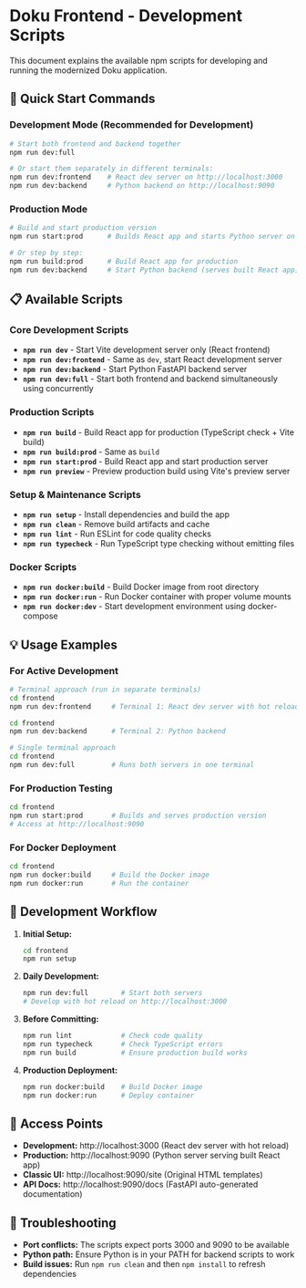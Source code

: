 # Doku Frontend - Development Scripts

This document explains the available npm scripts for developing and running the modernized Doku application.

## 🚀 Quick Start Commands

### Development Mode (Recommended for Development)

```bash
# Start both frontend and backend together
npm run dev:full

# Or start them separately in different terminals:
npm run dev:frontend    # React dev server on http://localhost:3000
npm run dev:backend     # Python backend on http://localhost:9090
```

### Production Mode

```bash
# Build and start production version
npm run start:prod      # Builds React app and starts Python server on http://localhost:9090

# Or step by step:
npm run build:prod      # Build React app for production
npm run dev:backend     # Start Python backend (serves built React app)
```

## 📋 Available Scripts

### Core Development Scripts

- **`npm run dev`** - Start Vite development server only (React frontend)
- **`npm run dev:frontend`** - Same as `dev`, start React development server
- **`npm run dev:backend`** - Start Python FastAPI backend server
- **`npm run dev:full`** - Start both frontend and backend simultaneously using concurrently

### Production Scripts  

- **`npm run build`** - Build React app for production (TypeScript check + Vite build)
- **`npm run build:prod`** - Same as `build`
- **`npm run start:prod`** - Build React app and start production server
- **`npm run preview`** - Preview production build using Vite's preview server

### Setup & Maintenance Scripts

- **`npm run setup`** - Install dependencies and build the app
- **`npm run clean`** - Remove build artifacts and cache
- **`npm run lint`** - Run ESLint for code quality checks
- **`npm run typecheck`** - Run TypeScript type checking without emitting files

### Docker Scripts

- **`npm run docker:build`** - Build Docker image from root directory
- **`npm run docker:run`** - Run Docker container with proper volume mounts
- **`npm run docker:dev`** - Start development environment using docker-compose

## 💡 Usage Examples

### For Active Development
```bash
# Terminal approach (run in separate terminals)
cd frontend
npm run dev:frontend     # Terminal 1: React dev server with hot reload

cd frontend  
npm run dev:backend      # Terminal 2: Python backend

# Single terminal approach
cd frontend
npm run dev:full         # Runs both servers in one terminal
```

### For Production Testing
```bash
cd frontend
npm run start:prod       # Builds and serves production version
# Access at http://localhost:9090
```

### For Docker Deployment
```bash
cd frontend
npm run docker:build     # Build the Docker image
npm run docker:run       # Run the container
```

## 🔧 Development Workflow

1. **Initial Setup:**
   ```bash
   cd frontend
   npm run setup
   ```

2. **Daily Development:**
   ```bash
   npm run dev:full        # Start both servers
   # Develop with hot reload on http://localhost:3000
   ```

3. **Before Committing:**
   ```bash
   npm run lint            # Check code quality
   npm run typecheck       # Check TypeScript errors
   npm run build           # Ensure production build works
   ```

4. **Production Deployment:**
   ```bash
   npm run docker:build    # Build Docker image
   npm run docker:run      # Deploy container
   ```

## 📱 Access Points

- **Development:** http://localhost:3000 (React dev server with hot reload)
- **Production:** http://localhost:9090 (Python server serving built React app)
- **Classic UI:** http://localhost:9090/site (Original HTML templates)
- **API Docs:** http://localhost:9090/docs (FastAPI auto-generated documentation)

## 🐛 Troubleshooting

- **Port conflicts:** The scripts expect ports 3000 and 9090 to be available
- **Python path:** Ensure Python is in your PATH for backend scripts to work
- **Build issues:** Run `npm run clean` and then `npm install` to refresh dependencies
